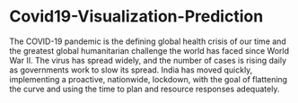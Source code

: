 # Covid19-Visualization-Prediction

The COVID-19 pandemic is the defining global health crisis of our time and the greatest global humanitarian challenge the world has faced since World War II. The virus has spread widely, and the number of cases is rising daily as governments work to slow its spread. India has moved quickly, implementing a proactive, nationwide, lockdown, with the goal of flattening the curve and using the time to plan and resource responses adequately.

